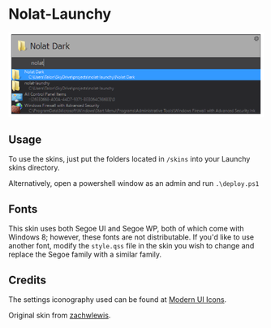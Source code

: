 Nolat-Launchy
=============

![Minimal Dark Theme](https://raw.githubusercontent.com/Talon876/nolat-launchy/master/gallery/nolat_dark.png)

Usage
-----
To use the skins, just put the folders located in `/skins` into your Launchy skins directory.

Alternatively, open a powershell window as an admin and run `.\deploy.ps1`

Fonts
-----
This skin uses both Segoe UI and Segoe WP, both of which come with Windows 8; however, these fonts are not distributable. If you'd like to use another font, modify the `style.qss` file in the skin you wish to change and replace the Segoe family with a similar family.

Credits
-------
The settings iconography used can be found at [Modern UI Icons](http://modernuiicons.com/).

Original skin from [zachwlewis](https://github.com/zachwlewis/launchy-w8).
